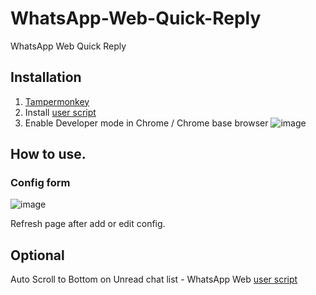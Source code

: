# WhatsApp-Web-Quick-Reply
WhatsApp Web Quick Reply


## Installation

1. [Tampermonkey](https://www.tampermonkey.net/)
2. Install [user script](https://github.com/laksa19/WhatsApp-Web-Quick-Reply/raw/refs/heads/main/whatsapp_web_quick_reply.user.js)
3. Enable Developer mode in Chrome / Chrome base browser ![image](https://github.com/user-attachments/assets/f9cade35-93b4-4147-9ae6-eda2383d91cd)


## How to use.


### Config form

![image](https://github.com/user-attachments/assets/7b30d395-bdff-400f-95d6-948e87fac83a)


Refresh page after add or edit config.

## Optional 

Auto Scroll to Bottom on Unread chat list - WhatsApp Web
[user script](https://github.com/laksa19/WhatsApp-Web-Quick-Reply/raw/refs/heads/main/scroll-to-bottom-unread-chatlist-whatsapp-web.user.js)

